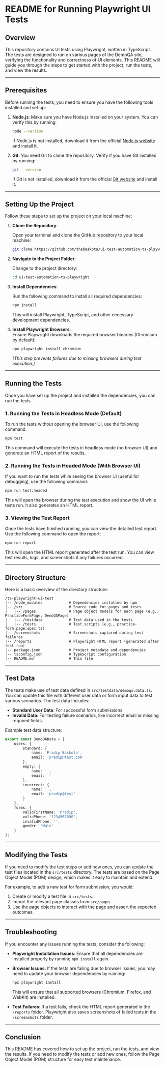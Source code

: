 # README for Running Playwright UI Tests

## Overview

This repository contains UI tests using Playwright, written in TypeScript. The tests are designed to run on various pages of the DemoQA site, verifying the functionality and correctness of UI elements. This README will guide you through the steps to get started with the project, run the tests, and view the results.

---

## Prerequisites

Before running the tests, you need to ensure you have the following tools installed and set up:

1. **Node.js**: Make sure you have Node.js installed on your system. You can verify this by running:

   ```bash
   node --version
   ```

   If Node.js is not installed, download it from the official [Node.js website](https://nodejs.org/) and install it.

2. **Git**: You need Git to clone the repository. Verify if you have Git installed by running:

   ```bash
   git --version
   ```

   If Git is not installed, download it from the official [Git website](https://git-scm.com/) and install it.

---

## Setting Up the Project

Follow these steps to set up the project on your local machine:

1. **Clone the Repository**:

   Open your terminal and clone the GitHub repository to your local machine:

   ```bash
   git clone https://github.com/thebaskota/ui-test-automation-ts-playwright.git
   ```


2. **Navigate to the Project Folder**:

   Change to the project directory:

   ```bash
   cd ui-test-automation-ts-playwright
   ```

3. **Install Dependencies**:

   Run the following command to install all required dependencies:

   ```bash
   npm install
   ```

   This will install Playwright, TypeScript, and other necessary development dependencies.

4. **Install Playwright Browsers**:  
   Ensure Playwright downloads the required browser binaries (Chromium by default):  
   ```bash
   npx playwright install chromium
   ```  
   *(This step prevents failures due to missing browsers during test execution.)*  

---

## Running the Tests

Once you have set up the project and installed the dependencies, you can run the tests.

### 1. **Running the Tests in Headless Mode (Default)**

To run the tests without opening the browser UI, use the following command:

```bash
npm test
```

This command will execute the tests in headless mode (no browser UI) and generate an HTML report of the results.

### 2. **Running the Tests in Headed Mode (With Browser UI)**

If you want to run the tests while seeing the browser UI (useful for debugging), use the following command:

```bash
npm run test:headed
```

This will open the browser during the test execution and show the UI while tests run. It also generates an HTML report.

### 3. **Viewing the Test Report**

Once the tests have finished running, you can view the detailed test report. Use the following command to open the report:

```bash
npm run report
```

This will open the HTML report generated after the test run. You can view test results, logs, and screenshots if any failures occurred.

---

## Directory Structure

Here is a basic overview of the directory structure:

```
/ts-playwright-ui-test
|-- /node_modules            # Dependencies installed by npm
|-- /src                     # Source code for pages and tests
|   |-- /pages               # Page object models for each page (e.g., PracticeFormPage, DemoQAPage)
|   |-- /testdata            # Test data used in the tests
|   |-- /tests               # Test scripts (e.g., practice-form.page.spec.ts)
|-- /screenshots             # Screenshots captured during test failures
|-- /reports                 # Playwright HTML report (generated after test run)
|-- package.json             # Project metadata and dependencies
|-- tsconfig.json            # TypeScript configuration
|-- README.md                # This file
```

---

## Test Data

The tests make use of test data defined in `src/testdata/demoqa.data.ts`. You can update this file with different user data or form input data to test various scenarios. The test data includes:

* **Standard User Data**: For successful form submissions.
* **Invalid Data**: For testing failure scenarios, like incorrect email or missing required fields.

Example test data structure:

```ts
export const DemoQAData = {
    users: {
        standard: {
            name: 'Pradip Baskota',
            email: 'pradip@test.com'
        },
        empty: {
            name: '',
            email: ''
        },
        incorrect: {
            name: '',
            email: 'pradip@test'
        }
    },
    forms: {
        validFirstName: 'Pradip',
        validPhone: '1234567890',
        invalidPhone: '',
        gender: 'Male'
    }
};
```

---

## Modifying the Tests

If you need to modify the test steps or add new ones, you can update the test files located in the `src/tests` directory. The tests are based on the Page Object Model (POM) design, which makes it easy to maintain and extend.

For example, to add a new test for form submission, you would:

1. Create or modify a test file in `src/tests`.
2. Import the relevant page classes from `src/pages`.
3. Use the page objects to interact with the page and assert the expected outcomes.

---

## Troubleshooting

If you encounter any issues running the tests, consider the following:

* **Playwright Installation Issues**: Ensure that all dependencies are installed properly by running `npm install` again.

* **Browser Issues**: If the tests are failing due to browser issues, you may need to update your browser dependencies by running:

  ```bash
  npx playwright install
  ```

  This will ensure that all supported browsers (Chromium, Firefox, and WebKit) are installed.

* **Test Failures**: If a test fails, check the HTML report generated in the `/reports` folder. Playwright also saves screenshots of failed tests in the `/screenshots` folder.

---

## Conclusion

This README has covered how to set up the project, run the tests, and view the results. If you need to modify the tests or add new ones, follow the Page Object Model (POM) structure for easy test maintenance.
